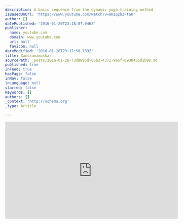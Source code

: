 ```yaml
---
description: A basic sequence from the dynamic yoga training method
isBasedOnUrl: 'https://www.youtube.com/watch?v=8H1q2b3FtG0'
author: []
datePublished: '2016-01-20T23:18:07.046Z'
publisher:
  name: youtube.com
  domain: www.youtube.com
  url: null
  favicon: null
dateModified: '2016-01-20T23:17:58.733Z'
title: Xandranamaskar
sourcePath: _posts/2016-01-20-73d8895d-05b3-4371-9a6f-0938465d1b98.md
published: true
inFeed: true
hasPage: false
inNav: false
inLanguage: null
starred: false
keywords: []
authors: []
_context: 'http://schema.org'
_type: Article

---
```

<iframe width="560" height="315" src="https://www.youtube.com/embed/8H1q2b3FtG0" frameborder="0" allowfullscreen="allowfullscreen" style=""></iframe>